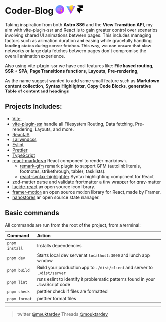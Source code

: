 # Coder-Blog <img src="public/vite-plugin-ssr-logo.svg" alt="" width="28"> <img src="public/vite.svg" alt="" width="28"> <img src="public/framer-motion.svg" alt="" width="18">

Taking inspiration from both **Astro SSG** and the **View Transition API**, my aim with vite-plugin-ssr and React is to gain greater control over scenarios involving shared UI animations between pages. This includes managing factors such as animation duration and easing while gracefully handling loading states during server fetches. This way, we can ensure that slow networks or large data fetches between pages don't compromise the overall animation experience.

Also using vite-plugin-ssr we have cool features like:
**File based routing**, **SSR + SPA**, **Page Transitions functions**, **Layouts**, **Pre-rendering**,

As the name suggest wanted to add some small feature such as
**Markdown content collection**, **Syntax Highlighter**, **Copy Code Blocks**, **generative Table of content and headings**

## Projects Includes:

- [Vite](https://vitejs.dev),
- [vite-plugin-ssr](https://vite-plugin-ssr.com/) handle all Filesystem Routing, Data fetching, Pre-rendering, Layouts, and more.
- [ReactJS](https://reactjs.org)
- [Tailwindcss](https://tailwindcss.com)
- [Eslint](https://eslint.org)
- [Prettier](https://prettier.io)
- [TypeScript](https://www.typescriptlang.org)
- [react-markdown](https://github.com/remarkjs/react-markdown) React component to render markdown.
  - [remark-gfm](https://github.com/remarkjs/remark-gfm) remark plugin to support GFM (autolink literals, footnotes, strikethrough, tables, tasklists).
  - [react-syntax-highlighter](https://github.com/react-syntax-highlighter/react-syntax-highlighter) Syntax highlighting component for React
- [zod-matter](https://github.com/HiDeoo/zod-matter) parse and validate frontmatter a tiny wrapper for gray-matter
- [lucide-react](https://lucide.dev/) an open source icon library.
- [framer-motion](https://github.com/framer/motion) an open source motion library for React, made by Framer.
- [nanostores](https://github.com/nanostores/nanostores) an open source state manager.

## Basic commands

All commands are run from the root of the project, from a terminal:

| Command        | Action                                                                        |
| :------------- | :---------------------------------------------------------------------------- |
| `pnpm install` | Installs dependencies                                                         |
| `pnpm dev`     | Starts local dev server at `localhost:3000` and lunch app window              |
| `pnpm build`   | Build your production app to `./dist/client` and server to `./dist/server`    |
| `pnpm lint`    | runs eslint to identify if problematic patterns found in your JavaScript code |
| `pnpm check`   | prettier check if files are formatted                                         |
| `pnpm format`  | prettier format files                                                         |

---

> twitter [@mouktardev](https://twitter.com/mouktardev) Threads [@mouktardev](https://www.threads.net/@mouktardev)
